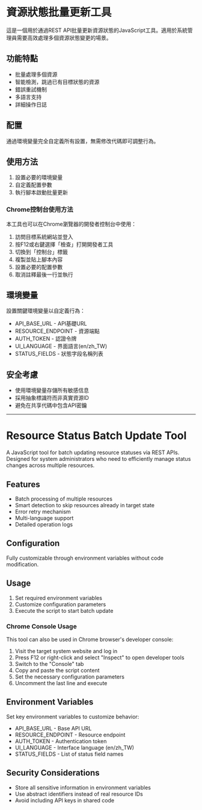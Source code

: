 # 資源狀態批量更新工具

這是一個用於通過REST API批量更新資源狀態的JavaScript工具。適用於系統管理員需要高效處理多個資源狀態變更的場景。

## 功能特點

- 批量處理多個資源
- 智能檢測，跳過已有目標狀態的資源
- 錯誤重試機制
- 多語言支持
- 詳細操作日誌

## 配置

通過環境變量完全自定義所有設置，無需修改代碼即可調整行為。

## 使用方法

1. 設置必要的環境變量
2. 自定義配置參數
3. 執行腳本啟動批量更新

### Chrome控制台使用方法

本工具也可以在Chrome瀏覽器的開發者控制台中使用：

1. 訪問目標系統網站並登入
2. 按F12或右鍵選擇「檢查」打開開發者工具
3. 切換到「控制台」標籤
4. 複製並貼上腳本內容
5. 設置必要的配置參數
6. 取消註釋最後一行並執行

## 環境變量

設置關鍵環境變量以自定義行為：

- API_BASE_URL - API基礎URL
- RESOURCE_ENDPOINT - 資源端點
- AUTH_TOKEN - 認證令牌
- UI_LANGUAGE - 界面語言(en/zh_TW)
- STATUS_FIELDS - 狀態字段名稱列表

## 安全考慮

- 使用環境變量存儲所有敏感信息
- 採用抽象標識符而非真實資源ID
- 避免在共享代碼中包含API密鑰

---

# Resource Status Batch Update Tool

A JavaScript tool for batch updating resource statuses via REST APIs. Designed for system administrators who need to efficiently manage status changes across multiple resources.

## Features

- Batch processing of multiple resources
- Smart detection to skip resources already in target state
- Error retry mechanism
- Multi-language support
- Detailed operation logs

## Configuration

Fully customizable through environment variables without code modification.

## Usage

1. Set required environment variables
2. Customize configuration parameters
3. Execute the script to start batch update

### Chrome Console Usage

This tool can also be used in Chrome browser's developer console:

1. Visit the target system website and log in
2. Press F12 or right-click and select "Inspect" to open developer tools
3. Switch to the "Console" tab
4. Copy and paste the script content
5. Set the necessary configuration parameters
6. Uncomment the last line and execute

## Environment Variables

Set key environment variables to customize behavior:

- API_BASE_URL - Base API URL
- RESOURCE_ENDPOINT - Resource endpoint
- AUTH_TOKEN - Authentication token
- UI_LANGUAGE - Interface language (en/zh_TW)
- STATUS_FIELDS - List of status field names

## Security Considerations

- Store all sensitive information in environment variables
- Use abstract identifiers instead of real resource IDs
- Avoid including API keys in shared code

